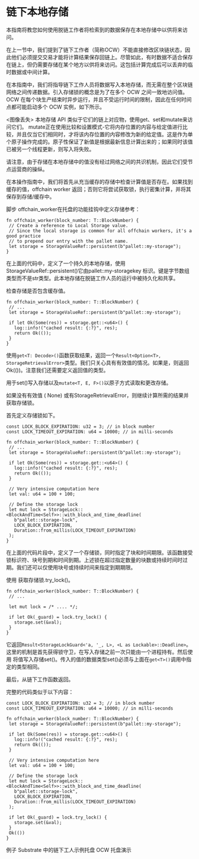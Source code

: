 # 链下本地存储
本指南将教您如何使用脱链工作者将检索到的数据保存在本地存储中以供将来访问。

在上一节中，我们提到了链下工作者（简称OCW）不能直接修改区块链状态，因此他们必须提交交易才能将计算结果保存回链上。尽管如此，有时数据不适合保存在链上，但仍需要存储在某个地方以供将来访问。这包括计算完成后可以丢弃的临时数据或中间计算。

在本指南中，我们将指导链下工作人员将数据写入本地存储，而无需在整个区块链网络之间传递数据。引入存储锁的概念是为了在多个 OCW 之间一致地访问值。OCW 在每个块生产结束时异步运行，并且不受运行时间的限制，因此在任何时间点都可能启动多个 OCW 实例，如下所示。

<图像丢失>
本地存储 API 类似于它们的链上对应物，使用get、set和mutate来访问它们。 mutate正在使用比较和设置模式-它将内存位置的内容与给定值进行比较，并且仅当它们相同时，才将该内存位置的内容修改为新的给定值。这是作为单个原子操作完成的。原子性保证了新值是根据最新信息计算出来的；如果同时该值已被另一个线程更新，则写入将失败。

请注意，由于存储在本地存储中的值没有经过网络之间的共识机制，因此它们受节点运营商的操纵。

在本操作指南中，我们将首先从充当缓存的存储中检查计算值是否存在。如果找到缓存的值，offchain worker 返回；否则它将尝试获取锁，执行密集计算，并将其保存到存储/缓存中。

脚步
offchain_worker在托盘的功能挂钩中定义存储参考：
```
fn offchain_worker(block_number: T::BlockNumber) {
 // Create a reference to Local Storage value.
 // Since the local storage is common for all offchain workers, it's a good practice
 // to prepend our entry with the pallet name.
 let storage = StorageValueRef::persistent(b"pallet::my-storage");
}
```
在上面的代码中，定义了一个持久的本地存储，使用StorageValueRef::persistent()它由pallet::my-storagekey 标识。键是字节数组类型而不是str类型。此本地存储在脱链工作人员的运行中被持久化和共享。

检查存储是否包含缓存值。
```
fn offchain_worker(block_number: T::BlockNumber) {
 // ...
 let storage = StorageValueRef::persistent(b"pallet::my-storage");

 if let Ok(Some(res)) = storage.get::<u64>() {
   log::info!("cached result: {:?}", res);
   return Ok(());
 }
}
```
使用`get<T: Decode>()`函数获取结果，返回一个`Result<Option<T>, StorageRetrievalError>`类型。我们只关心具有有效值的情况。如果是，则返回Ok(())。注意我们还需要定义返回值的类型。

用于set()写入存储以及`mutate<T, E, F>()`以原子方式读取和更改存储。

如果没有有效值 ( None) 或有StorageRetrievalError，则继续计算所需的结果并获取存储锁。

首先定义存储锁如下。
```
const LOCK_BLOCK_EXPIRATION: u32 = 3; // in block number
const LOCK_TIMEOUT_EXPIRATION: u64 = 10000; // in milli-seconds

fn offchain_worker(block_number: T::BlockNumber) {
 // ...
 let storage = StorageValueRef::persistent(b"pallet::my-storage");

 if let Ok(Some(res)) = storage.get::<u64>() {
   log::info!("cached result: {:?}", res);
   return Ok(());
 }

 // Very intensive computation here
 let val: u64 = 100 + 100;

 // Define the storage lock
 let mut lock = StorageLock::<BlockAndTime<Self>>::with_block_and_time_deadline(
   b"pallet::storage-lock",
   LOCK_BLOCK_EXPIRATION,
   Duration::from_millis(LOCK_TIMEOUT_EXPIRATION)
 );
}
```
在上面的代码片段中，定义了一个存储锁，同时指定了块和时间期限。该函数接受锁标识符、块号到期和时间到期。上述锁在超过指定数量的块数或持续时间时过期。我们还可以仅使用块号或持续时间来指定到期期限。

使用 获取存储锁.try_lock()。
```
fn offchain_worker(block_number: T::BlockNumber) {
 // ...

 let mut lock = /* .... */;

 if let Ok(_guard) = lock.try_lock() {
   storage.set(&val);
 }
}
```
它返回`Result<StorageLockGuard<'a, '_, L>, <L as Lockable>::Deadline>`。这里的机制是首先获得锁守卫，在写入存储之前一次只能由一个进程持有。然后使用 将值写入存储set()。传入的值的数据类型set()必须与上面在`get<T>()`调用中指定的类型相同。

最后，从链下工作函数返回。

完整的代码类似于以下内容：
```
const LOCK_BLOCK_EXPIRATION: u32 = 3; // in block number
const LOCK_TIMEOUT_EXPIRATION: u64 = 10000; // in milli-seconds

fn offchain_worker(block_number: T::BlockNumber) {
 let storage = StorageValueRef::persistent(b"pallet::my-storage");

 if let Ok(Some(res)) = storage.get::<u64>() {
   log::info!("cached result: {:?}", res);
   return Ok(());
 }

 // Very intensive computation here
 let val: u64 = 100 + 100;

 // Define the storage lock
 let mut lock = StorageLock::<BlockAndTime<Self>>::with_block_and_time_deadline(
   b"pallet::storage-lock",
   LOCK_BLOCK_EXPIRATION,
   Duration::from_millis(LOCK_TIMEOUT_EXPIRATION)
 );

 if let Ok(_guard) = lock.try_lock() {
   storage.set(&val);
 }
 Ok(())
}
```
例子
Substrate 中的链下工人示例托盘
OCW 托盘演示